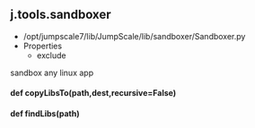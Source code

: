 ## j.tools.sandboxer

- /opt/jumpscale7/lib/JumpScale/lib/sandboxer/Sandboxer.py
- Properties
    - exclude

sandbox any linux app

#### def copyLibsTo(path,dest,recursive=False) 

#### def findLibs(path) 

